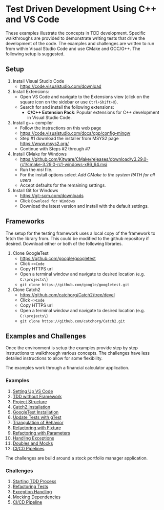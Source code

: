 # Test Driven Development Using C++ and VS Code

These examples illustrate the concepts in TDD development.  Specific walkthroughs are provided to demonstrate writing tests that drive the development of the code.  The examples and challenges are written to run from within Visual Studio Code and use CMake and GCC/G++.  The following setup is suggested.  

## Setup
1. Install Visual Studio Code  
    * https://code.visualstudio.com/download
2. Install Extensions:
    * Open VS Code and navigate to the Extensions view (click on the square icon on the sidebar or use `Ctrl+Shift+X`).
    * Search for and install the following extensions:
        * **C/C++ Extension Pack**: Popular extensions for C++ development in Visual Studio Code.  
2. Install g++ compiler
    * Follow the instructions on this web page  
    * https://code.visualstudio.com/docs/cpp/config-mingw  
    * Step #1 download the installer from MSYS2 page https://www.msys2.org/  
    * Continue with Steps #2 through #7
3. Install CMake for Windows  
    * https://github.com/Kitware/CMake/releases/download/v3.29.0-rc1/cmake-3.29.0-rc1-windows-x86_64.msi  
    * Run the *msi* file.
    * For the install options select *Add CMake to the system PATH for all users*
    * Accept defaults for the remaining settings.
4. Install Git for Windows
    * https://git-scm.com/downloads  
    * Click `Download for Windows`
    * Download the latest version and install with the default settings.  

## Frameworks
The setup for the testing framework uses a local copy of the framework to fetch the library from.  This could be modified to the github repository if desired.  Download either or both of the following libraries.

1. Clone GoogleTest
    * https://github.com/google/googletest  
    * Click `<>Code`  
    * Copy HTTPS url  
    * Open a terminal window and navigate to desired location (e.g. `C:\projects\`)      
    * `git clone https://github.com/google/googletest.git`
2. Clone Catch2
    * https://github.com/catchorg/Catch2/tree/devel  
    * Click `<>Code`  
    * Copy HTTPS url  
    * Open a terminal window and navigate to desired location (e.g. `C:\projects\`)  
    * `git clone https://github.com/catchorg/Catch2.git`

## Examples and Challenges

Once the environment is setup the examples provide step by step instructions to walkthrough various concepts.  The challenges have less detailed instructions to allow for some flexibility.

The examples work through a financial calculator application.

### Examples

1. [Setting Up VS Code](./Walkthroughs/01_vs_code_setup_for_cpp.md)
2. [TDD without Framework](./Walkthroughs/02_no_framework_tdd.md)
3. [Project Structure](./Walkthroughs/03_project_structure.md)
4. [Catch2 Installation](./Walkthroughs/04_catch_setup.md)
5. [GoogleTest Installation](./Walkthroughs/05_gtest_setup.md)
6. [Update Tests with gTest](./Walkthroughs/06_update_tests.md)
7. [Triangulation of Behavior](./Walkthroughs/07_triangulation.md)
8. [Refactoring with Fixture](./Walkthroughs/08_fixture_refactoring.md)
9. [Refactoring with Parameters](./Walkthroughs/09_parameterized_refactoring.md)
10. [Handling Exceptions](./Walkthroughs/10_exceptions.md)
11. [Doubles and Mocks](./Walkthroughs/11_doubles_mock.md)
12. [CI/CD Pipelines](./Walkthroughs/12_gitlab.md)

The challenges are build around a stock portfolio manager application.

### Challenges

1. [Starting TDD Process](./Labs/01_lab_guide_initial_steps.md)
2. [Refactoring Tests](./Labs/02_lab_guide_fixtures.md)
3. [Exception Handling](./Labs/03_lab_guide_exceptions.md)
4. [Mocking Dependencies](./Labs/04_lab_guide_mocks.md)
5. [CI/CD Pipeline](./Labs/05_lab_guide_ci_cd.md)
